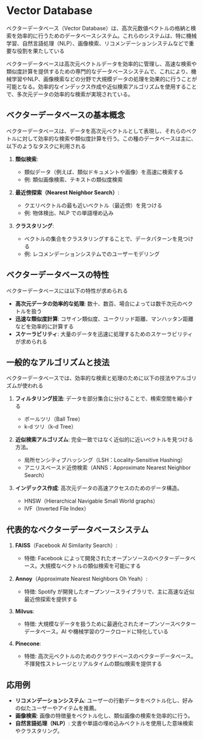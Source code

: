 # Vector Database

ベクターデータベース（Vector Database）は、高次元数値ベクトルの格納と検索を効率的に行うためのデータベースシステム。これらのシステムは、特に機械学習、自然言語処理（NLP）、画像検索、リコメンデーションシステムなどで重要な役割を果たしている

ベクターデータベースは高次元ベクトルデータを効率的に管理し、高速な検索や類似度計算を提供するための専門的なデータベースシステムで、これにより、機械学習やNLP、画像検索などの分野で大規模データの処理を効果的に行うことが可能となる。効率的なインデックス作成や近似検索アルゴリズムを使用することで、多次元データの効率的な検索が実現されている。

## ベクターデータベースの基本概念

ベクターデータベースは、データを高次元ベクトルとして表現し、それらのベクトルに対して効率的な検索や類似度計算を行う。この種のデータベースは主に、以下のようなタスクに利用される

1. **類似検索**:

   - 類似データ（例えば、類似ドキュメントや画像）を高速に検索する
   - 例: 類似画像検索、テキストの類似度検索

2. **最近傍探索（Nearest Neighbor Search）**:

   - クエリベクトルの最も近いベクトル（最近傍）を見つける
   - 例: 物体検出、NLP での単語埋め込み

3. **クラスタリング**:
   - ベクトルの集合をクラスタリングすることで、データパターンを見つける
   - 例: レコメンデーションシステムでのユーザーモデリング

## ベクターデータベースの特性

ベクターデータベースには以下の特性が求められる

- **高次元データの効率的な処理**: 数十、数百、場合によっては数千次元のベクトルを扱う
- **迅速な類似度計算**: コサイン類似度、ユークリッド距離、マンハッタン距離などを効率的に計算する
- **スケーラビリティ**: 大量のデータを迅速に処理するためのスケーラビリティが求められる

## 一般的なアルゴリズムと技法

ベクターデータベースでは、効率的な検索と処理のために以下の技法やアルゴリズムが使われる

1. **フィルタリング技法**: データを部分集合に分けることで、検索空間を縮小する

   - ボールツリ（Ball Tree）
   - k-d ツリ（k-d Tree）

2. **近似検索アルゴリズム**: 完全一致ではなく近似的に近いベクトルを見つける方法。

   - 局所センシティブハッシング（LSH：Locality-Sensitive Hashing）
   - アニリスべースド近傍検索（ANNS：Approximate Nearest Neighbor Search）

3. **インデックス作成**: 高次元データの高速アクセスのためのデータ構造。
   - HNSW（Hierarchical Navigable Small World graphs）
   - IVF（Inverted File Index）

## 代表的なベクターデータベースシステム

1. **FAISS**（Facebook AI Similarity Search）:

   - 特徴: Facebook によって開発されたオープンソースのベクターデータベース。大規模なベクトルの類似検索を可能にする

2. **Annoy**（Approximate Nearest Neighbors Oh Yeah）:

   - 特徴: Spotify が開発したオープンソースライブラリで、主に高速な近似最近傍探索を提供する

3. **Milvus**:

   - 特徴: 大規模なデータを扱うために最適化されたオープンソースベクターデータベース。AI や機械学習のワークロードに特化している

4. **Pinecone**:
   - 特徴: 高次元ベクトルのためのクラウドベースのベクターデータベース。不揮発性ストレージとリアルタイムの類似検索を提供する

## 応用例

- **リコメンデーションシステム**: ユーザーの行動データをベクトル化し、好みの似たユーザーやアイテムを推薦。
- **画像検索**: 画像の特徴量をベクトル化し、類似画像の検索を効率的に行う。
- **自然言語処理（NLP）**: 文書や単語の埋め込みベクトルを使用した意味検索やクラスタリング。
